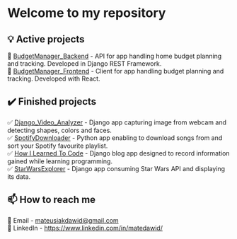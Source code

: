 # Welcome to my repository 

## 💡 Active projects
🔨 [BudgetManager_Backend](https://github.com/MateDawid/BudgetManager_Backend) - API for app handling home budget planning and tracking. Developed in Django REST Framework.\
🔨 [BudgetManager_Frontend](https://github.com/MateDawid/BudgetManager_Frontend) - Client for app handling  budget planning and tracking. Developed with React.
## ✔️ Finished projects
✅ [Django_Video_Analyzer](https://github.com/MateDawid/DjangoVideoAnalyzer) - Django app capturing image from webcam and detecting shapes, colors and faces.\
✅ [SpotifyDownloader](https://github.com/MateDawid/SpotifyDownloader) - Python app enabling to download songs from and sort your Spotify favourite playlist. \
✅ [How I Learned To Code](https://github.com/MateDawid/How_I_Learned_To_Code) - Django blog app designed to record information gained while learning programming.\
✅ [StarWarsExplorer](https://github.com/MateDawid/StarWarsExplorer) - Django app consuming Star Wars API and displaying its data.
## 📫 How to reach me 
📧 Email - mateusiakdawid@gmail.com \
📮 LinkedIn - https://www.linkedin.com/in/matedawid/
